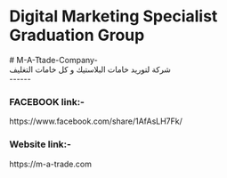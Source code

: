 <h1>Digital Marketing Specialist Graduation Group</h1>
# M-A-Ttade-Company- <br>
شركة لتوريد خامات البلاستيك و كل خامات التغليف <br>
------
<h3>FACEBOOK link:-</h3>
https://www.facebook.com/share/1AfAsLH7Fk/ <br>
<h3>Website link:-</h3> https://m-a-trade.com

